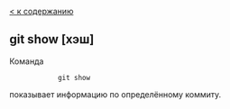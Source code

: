 [< к содержанию](./readme.md)

## git show [хэш]

Команда
```bash=
            git show
```

показывает информацию по определённому коммиту.